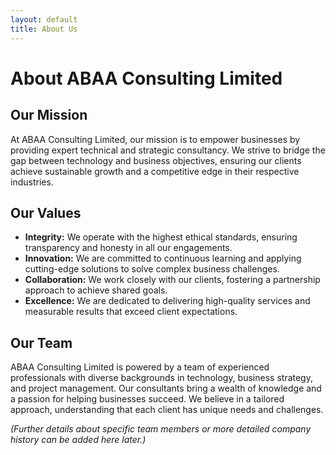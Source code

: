 ```yaml
---
layout: default
title: About Us
---
```


# About ABAA Consulting Limited

## Our Mission
At ABAA Consulting Limited, our mission is to empower businesses by providing expert technical and strategic consultancy. We strive to bridge the gap between technology and business objectives, ensuring our clients achieve sustainable growth and a competitive edge in their respective industries.

## Our Values
*   **Integrity:** We operate with the highest ethical standards, ensuring transparency and honesty in all our engagements.
*   **Innovation:** We are committed to continuous learning and applying cutting-edge solutions to solve complex business challenges.
*   **Collaboration:** We work closely with our clients, fostering a partnership approach to achieve shared goals.
*   **Excellence:** We are dedicated to delivering high-quality services and measurable results that exceed client expectations.

## Our Team
ABAA Consulting Limited is powered by a team of experienced professionals with diverse backgrounds in technology, business strategy, and project management. Our consultants bring a wealth of knowledge and a passion for helping businesses succeed. We believe in a tailored approach, understanding that each client has unique needs and challenges.

*(Further details about specific team members or more detailed company history can be added here later.)*
